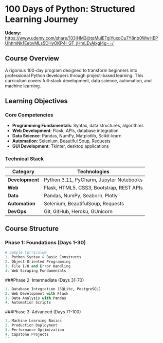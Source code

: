 # 100 Days of Python: Structured Learning Journey 

**Udemy:** https://www.udemy.com/share/103IHM3@tqMulETgjYuxoCu7Y8nb0WwHEPUhhmNk1EebvMLs5DHyOKP4l_GT_jHmLEyAlxgl4g==/

## Course Overview
A rigorous 100-day program designed to transform beginners into professional Python developers through project-based learning. This curriculum covers full-stack development, data science, automation, and machine learning.

## Learning Objectives

### Core Competencies
- **Programming Fundamentals**: Syntax, data structures, algorithms
- **Web Development**: Flask, APIs, database integration
- **Data Science**: Pandas, NumPy, Matplotlib, Scikit-learn
- **Automation**: Selenium, Beautiful Soup, Requests
- **GUI Development**: Tkinter, desktop applications

### Technical Stack
| Category | Technologies |
|----------|--------------|
| **Development** | Python 3.11, PyCharm, Jupyter Notebooks |
| **Web** | Flask, HTML5, CSS3, Bootstrap, REST APIs |
| **Data** | Pandas, NumPy, Seaborn, Plotly |
| **Automation** | Selenium, BeautifulSoup, Requests |
| **DevOps** | Git, GitHub, Heroku, GUnicorn |

## Course Structure

### Phase 1: Foundations (Days 1-30)
```python
# Sample Curriculum
1. Python Syntax & Basic Constructs
2. Object-Oriented Programming
3. File I/O and Error Handling
4. Web Scraping Fundamentals
```
###Phase 2: Intermediate (Days 31-70)
```python
1. Database Integration (SQLite, PostgreSQL)
2. Web Development with Flask
3. Data Analysis with Pandas
4. Automation Scripts
```
###Phase 3: Advanced (Days 71-100)
```python
1. Machine Learning Basics
2. Production Deployment
3. Performance Optimization
4. Capstone Projects
``














